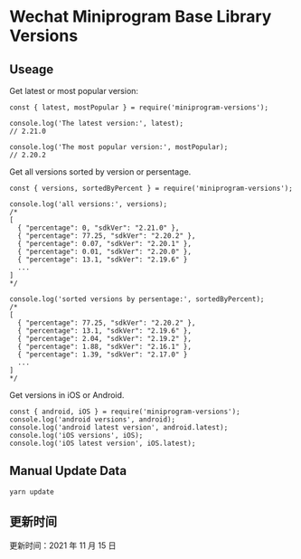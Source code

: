 
# Wechat Miniprogram Base Library Versions

## Useage

Get latest or most popular version:

```;
const { latest, mostPopular } = require('miniprogram-versions');

console.log('The latest version:', latest);
// 2.21.0

console.log('The most popular version:', mostPopular);
// 2.20.2

```

Get all versions sorted by version or persentage.

```
const { versions, sortedByPercent } = require('miniprogram-versions');

console.log('all versions:', versions);
/*
[
  { "percentage": 0, "sdkVer": "2.21.0" },
  { "percentage": 77.25, "sdkVer": "2.20.2" },
  { "percentage": 0.07, "sdkVer": "2.20.1" },
  { "percentage": 0.01, "sdkVer": "2.20.0" },
  { "percentage": 13.1, "sdkVer": "2.19.6" }
  ...
]
*/

console.log('sorted versions by persentage:', sortedByPercent);
/*
[
  { "percentage": 77.25, "sdkVer": "2.20.2" },
  { "percentage": 13.1, "sdkVer": "2.19.6" },
  { "percentage": 2.04, "sdkVer": "2.19.2" },
  { "percentage": 1.88, "sdkVer": "2.16.1" },
  { "percentage": 1.39, "sdkVer": "2.17.0" }
  ...
]
*/
```

Get versions in iOS or Android.

```
const { android, iOS } = require('miniprogram-versions');
console.log('android versions', android);
console.log('android latest version', android.latest);
console.log('iOS versions', iOS);
console.log('iOS latest version', iOS.latest);
```

## Manual Update Data

```
yarn update
```

## 更新时间

更新时间：2021 年 11 月 15 日
